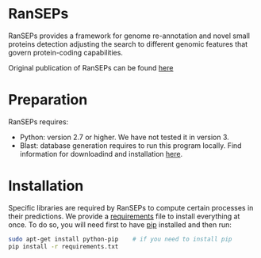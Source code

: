 # RanSEPs
RanSEPs provides a framework for genome re-annotation and novel small proteins detection adjusting the search to different genomic features that govern protein-coding capabilities.

Original publication of RanSEPs can be found [here](XXXXX)

# Preparation

RanSEPs requires:
  - Python: version 2.7 or higher. We have not tested it in version 3.
  - Blast: database generation requires to run this program locally. Find information for downloadind and installation [here](https://www.ncbi.nlm.nih.gov/guide/howto/run-blast-local/).

# Installation

Specific libraries are required by RanSEPs to compute certain processes in their predictions. We provide a [requirements](./requirements.txt) file to install everything at once. To do so, you will need first to have [pip](https://pip.pypa.io/en/stable/installing/) installed and then run:

```bash
sudo apt-get install python-pip    # if you need to install pip
pip install -r requirements.txt
```

